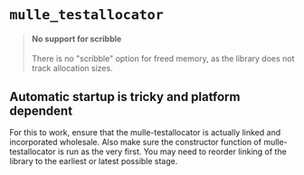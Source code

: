 # `mulle_testallocator`

> #### No support for scribble
>
> There is no "scribble" option for freed memory, as the library does not
> track allocation sizes.


## Automatic startup is tricky and platform dependent

For this to work, ensure that the mulle-testallocator is actually linked and
incorporated wholesale. Also make sure the constructor function of
mulle-testallocator is run as the very first. You may need to reorder
linking of the library to the earliest or latest possible stage.
